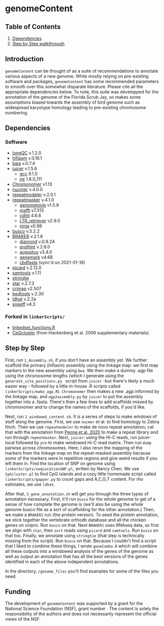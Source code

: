 # genomeContent

## Table of Contents
1. [Dependencies](#dependencies)
2. [Step by Step walkthrough](##step-by-step)

## Introduction
`genomeContent` can be thought of as a suite of recommendations to annotate various aspects of a new genome. While mostly relying on pre-existing software and packages, `genomeContent` has some recommended parameters to smooth over this somewhat disparate literature. Please cite all the appropriate dependencies below. To note, this suite was developped for the annotation of the genome of the Florida Scrub Jay, so makes some assumptions biased towards the assembly of bird genome such as widespread karyotype homology leading to pre-existing chromosome numbering.

## Dependencies
### Software
- [longQC](https://github.com/yfukasawa/LongQC) v.1.2.0
- [hifiasm](https://github.com/chhylp123/hifiasm) v.0.16.1
- [bwa](http://bio-bwa.sourceforge.net/) v.0.7.4
- [juicer](https://github.com/aidenlab/juicer) v.1.5.6
	- [gcc](https://gcc.gnu.org/) 9.1.0
	- [jre](https://java.com/en/download/) 1.8.0_111
- [Chromonomer](http://catchenlab.life.illinois.edu/chromonomer/) v1.13
- [nucmer](http://mummer.sourceforge.net/) v.4.0.0
- [repeatmodeler](https://www.repeatmasker.org/RepeatModeler/) v.2.0.1
- [repeatmasker](https://www.repeatmasker.org/RepeatModeler/) v.4.1.0
	- [genometools](http://genometools.org/) v1.5.9
	- [mafft](https://mafft.cbrc.jp/alignment/software/) v7.313
	- [cdhit](http://weizhong-lab.ucsd.edu/cd-hit/) 4.6.8
	- [LTR_retriever](https://github.com/oushujun/LTR_retriever) v2.9.0
	- [ninja](https://github.com/TravisWheelerLab/NINJA) v0.98
- [busco](https://busco.ezlab.org/) v.5.2.2
- [BRAKER](https://github.com/Gaius-Augustus/BRAKER) v.2.1.6
	- [diamond](http://github.com/bbuchfink/diamond) v.0.9.24
	- [prothint](https://github.com/gatech-genemark/) v.2.6.0
	- [augustus](https://github.com/Gaius-Augustus/Augustus) v3.4.0
	- [genemark](http://exon.gatech.edu/GeneMark/license_download.cgi) v4.68
	- [cbdfasta](https://github.com/gpertea/cdbfasta) (sync'd on 2021-01-18)
- [picard](https://broadinstitute.github.io/picard/) v.2.12.0
- [samtools](http://www.htslib.org/) v.1.11
- [stringtie](https://ccb.jhu.edu/software/stringtie/)
- [star](https://github.com/alexdobin/STAR) v.2.7.3
- [crimap](https://www.animalgenome.org/tools/share/crimap/) v2.507 
- [bedtools](bedtools.readthedocs.org) v.2.30
- [ldhat](https://github.com/auton1/LDhat) v.2.2a
- [snpeff](http://pcingola.github.io/SnpEff/se_running/) v4.3

### Forked in `linkerScripts/`
- [linkedsel_functions.R](https://github.com/tsackton/linked-selection)
- [CpGcluster](https://bmcbioinformatics.biomedcentral.com/articles/10.1186/1471-2105-7-446) (from Hackenberg et al. 2006 supplementary materials).

## Step by Step
First, run `1_Assembly.sh`, if you don't have an assembly yet. We further scaffold the primary (hifiasm) assembly using the linkage map: we first map markers to the new assembly using `bwa`. We then make a dummy .agp file using the chromosome lengths (which I generate using the `generate_site_positions.py ` script from `juicer` -but there's likely a much easier way - followed by a little in-house .R scripts called `linkerScripts/make_agp.R`). `Chromonomer` then makes a new .agp informed by the linkage map, and `agp2assembly.py` by `juicer` to put the assembly together into a .fasta. There's then a few lines to add scaffolds missed by chromonomer and to change the names of the scaffolds, if you'd like.

Next, run `2_windowed_content.sh`. It is a series of steps to make windows of stuff along the genome. First, we use `nucmer` et al. to find homology to Zebra finch. Then we use `repeatmodeler` to make de novo repeat annotation; cat that with the annotation from [Peona et al. 2020](https://onlinelibrary.wiley.com/doi/10.1111/1755-0998.13252) to make a repeat library and run through `repeatmasker`. Next, `juicer`: using the Hi-C reads, run juicer-local followed by `pre` to make windowed Hi-C read matrix. Then run `dump` parwise across chromosomes. Here, I also rerun the mapping of the markers from the linkage map on the repeat-masked assembly because some of the markers were in repetitive regions and give weird results if you left them in. Find the location of SNP on genome using `linkerScripts/seqLocationSNP.pl`, written by Nancy Chen. We use `CpGcluster.pl` to find CpG islands and a cozy little homemade script called `linkerScripts/gapper.py` to count gaps and A,C,G,T content. For rho estimates, we use `ldhat`.

After that, `3_gene_annotation.sh` will get you through the three types of annotation necessary. First, it'll run `busco` for the whole genome to get of a sense of how complete the genome is (we'll also be using the whole genome busco file as a sort of scaffolding for the other annotation.) Then, we make a `BRAKER2` run (the protein version). To seed the protein annotation, we stick together the vertebrate orthodb database and all the chicken genes on unipro. Run `busco` on that. Next `BRAKER1` uses RNAseq data, so first we align with `star`, then `sort` reads using `picard` and `samtools`. Run `busco` on that too. Finally, we annotate using `stringtie` (that step is technically missing from the script). Run `busco` on that. Because I couldn't find a script that I liked to combine these things, I wrote `geneCombo.R` which will combine all these outputs into a windowed analysis of the genes of the genome as well as output an annotation that has all the best versions of the genes identified in each of the above independent annotations.

In the directory, `/genome_files` you'll find examples for some of the files you need. 

## Funding
The development of `genomeContent` was supported by a grant for the National Science Foundation (NSF), grant number . The content is solely the responsibility of the authors and does not necessarily represent the official views of the NSF.

